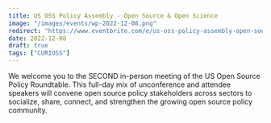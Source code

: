 ```yaml
---
title: US OSS Policy Assembly - Open Source & Open Science
image: "/images/events/wp-2022-12-08.png"
redirect: "https://www.eventbrite.com/e/us-oss-policy-assembly-open-source-open-science-tickets-458786291147"
date: 2022-12-08
draft: true
tags: ["CURIOSS"]
---
```


We welcome you to the SECOND in-person meeting of the US Open Source Policy Roundtable. This full-day mix of unconference and attendee speakers will convene open source policy stakeholders across sectors to socialize, share, connect, and strengthen the growing open source policy community.
